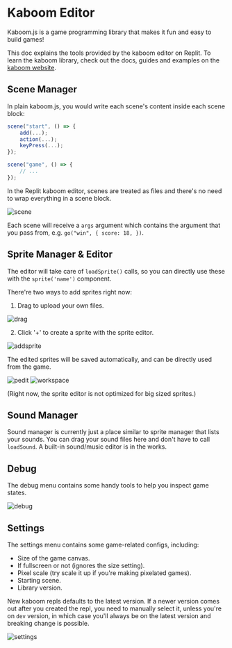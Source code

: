 # Kaboom Editor

Kaboom.js is a game programming library that makes it fun and easy to build games! 

This doc explains the tools provided by the kaboom editor on Replit. To learn the kaboom library, check out the docs, guides and examples on the [kaboom website](https://kaboomjs.com/).


## Scene Manager

In plain kaboom.js, you would write each scene's content inside each scene block:

```js
scene("start", () => {
	add(...);
	action(...);
	keyPress(...);
});

scene("game", () => {
	// ...
});
```

In the Replit kaboom editor, scenes are treated as files and there's no need to wrap everything in a scene block.

![scene](/images/tutorials/kaboom/scene.png)

Each scene will receive a `args` argument which contains the argument that you pass from, e.g. `go("win", { score: 18, })`.

## Sprite Manager & Editor

The editor will take care of `loadSprite()` calls, so you can directly use these with the `sprite('name')` component.

There're two ways to add sprites right now:

1. Drag to upload your own files.

![drag](/images/tutorials/kaboom/drag.png)

2. Click '+' to create a sprite with the sprite editor.

![addsprite](/images/tutorials/kaboom/addsprite.png)

The edited sprites will be saved automatically, and can be directly used from the game.

![pedit](/images/tutorials/kaboom/pedit2.png)
![workspace](/images/tutorials/kaboom/workspace.png)

(Right now, the sprite editor is not optimized for big sized sprites.)

## Sound Manager

Sound manager is currently just a place similar to sprite manager that lists your sounds. You can drag your sound files here and don't have to call `loadSound`. A built-in sound/music editor is in the works. 

## Debug

The debug menu contains some handy tools to help you inspect game states.

![debug](/images/tutorials/kaboom/debug.png)


## Settings

The settings menu contains some game-related configs, including:

- Size of the game canvas.
- If fullscreen or not (ignores the size setting).
- Pixel scale (try scale it up if you're making pixelated games).
- Starting scene.
- Library version. 

New kaboom repls defaults to the latest version. If a newer version comes out after you created the repl, you need to manually select it, unless you're on `dev` version, in which case you'll always be on the latest version and breaking change is possible.

![settings](/images/tutorials/kaboom/settings.png)
